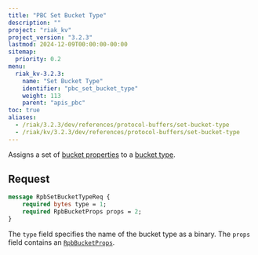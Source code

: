 ```yaml
---
title: "PBC Set Bucket Type"
description: ""
project: "riak_kv"
project_version: "3.2.3"
lastmod: 2024-12-09T00:00:00-00:00
sitemap:
  priority: 0.2
menu:
  riak_kv-3.2.3:
    name: "Set Bucket Type"
    identifier: "pbc_set_bucket_type"
    weight: 113
    parent: "apis_pbc"
toc: true
aliases:
  - /riak/3.2.3/dev/references/protocol-buffers/set-bucket-type
  - /riak/kv/3.2.3/dev/references/protocol-buffers/set-bucket-type
---
```


Assigns a set of [bucket properties]({{<baseurl>}}riak/kv/3.2.3/developing/api/protocol-buffers/set-bucket-props) to a
[bucket type]({{<baseurl>}}riak/kv/3.2.3/developing/usage/bucket-types).

## Request

```protobuf
message RpbSetBucketTypeReq {
    required bytes type = 1;
    required RpbBucketProps props = 2;
}
```

The `type` field specifies the name of the bucket type as a binary. The
`props` field contains an [`RpbBucketProps`]({{<baseurl>}}riak/kv/3.2.3/developing/api/protocol-buffers/get-bucket-props).

